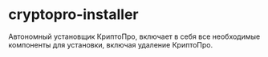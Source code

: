 # cryptopro-installer
Автономный установщик КриптоПро, включает в себя все необходимые компоненты для установки, включая удаление КриптоПро.
